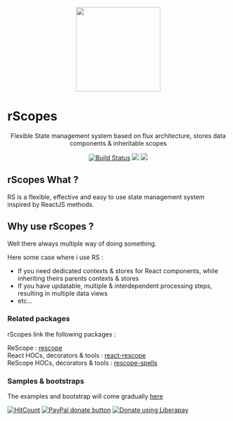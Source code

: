 
<p align="center"><img  width="192" src ="https://github.com/rScopes/rescope/raw/master/doc/assets/logo.svg?sanitize=true" /></p>

<p align="center" style="font-size:25px"><b>

# rScopes

</b></p>
<p align="center">Flexible State management system based on flux architecture, stores data components & inheritable scopes
</p>

<p align="center"><a href="https://github.com/rScopes/rescope/tree/master">
<img src="https://travis-ci.org/rScopes/rescope.svg?branch=master" alt="Build Status" /></a>
<a href="https://www.npmjs.com/package/rscopes">
<img src="https://img.shields.io/npm/v/rscopes.svg" /></a>
<img src="https://img.shields.io/badge/contributions-welcome-brightgreen.svg?style=flat" />

</p>

## rScopes What ?

RS is a flexible, effective and easy to use state management system inspired by ReactJS methods.

## Why use rScopes ?

Well there always multiple way of doing something.<br/>

Here some case where i use RS :
- If you need dedicated contexts & stores for React components, while inheriting theirs parents contexts & stores
- If you have updatable, multiple & interdependent processing steps, resulting in multiple data views
- etc...

### Related packages

rScopes link the following packages :<br>

ReScope : [rescope](https://github.com/rScopes/rescope)<br>
React HOCs, decorators & tools : [react-rescope](https://github.com/rScopes/react-rescope)<br>
ReScope HOCs, decorators & tools : [rescope-spells](https://github.com/rScopes/rescope-spells)<br>

### Samples & bootstraps

The examples and bootstrap will come gradually [here](https://github.com/rScopes/rescope-samples)

[![HitCount](http://hits.dwyl.io/caipilabs/Caipilabs/rescope.svg)](http://hits.dwyl.io/caipilabs/Caipilabs/rescope)
<span class="badge-paypal"><a href="https://www.paypal.com/cgi-bin/webscr?cmd=_s-xclick&hosted_button_id=VWKR3TWQ2U2AC" title="Donate to this project using Paypal"><img src="https://img.shields.io/badge/paypal-donate-yellow.svg" alt="PayPal donate button" /></a></span>
<a href="https://liberapay.com/n8tz/donate"><img alt="Donate using Liberapay" src="https://liberapay.com/assets/widgets/donate.svg"></a>
